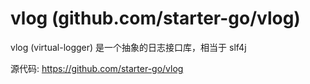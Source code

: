# vlog (github.com/starter-go/vlog)

vlog (virtual-logger) 是一个抽象的日志接口库，相当于 slf4j

源代码: 
    https://github.com/starter-go/vlog
